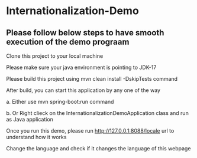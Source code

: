 # Internationalization-Demo
## Please follow below steps to have smooth execution of the demo prograam
Clone this project to your local machine 

Please make sure your java environment is pointing to JDK-17

Please build this project using mvn clean install -DskipTests command

After build, you can start this application by any one of the way

a. Either use mvn spring-boot:run command

b. Or Right clieck on the InternationalizationDemoApplication class and run as Java application

Once you run this demo, please run http://127.0.0.1:8088/locale url to understand how it works

Change the language and check if it changes the language of this webpage
